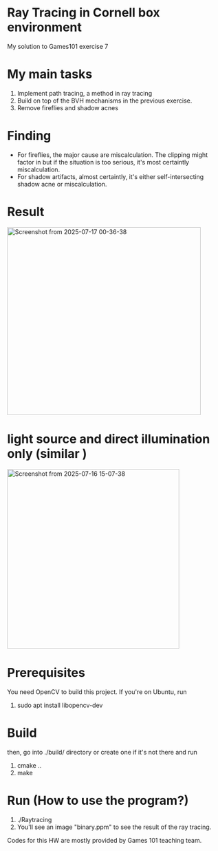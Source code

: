 # Ray Tracing in Cornell box environment
My solution to Games101 exercise 7 

# My main tasks
1. Implement path tracing, a method in ray tracing
2. Build on top of the BVH mechanisms in the previous exercise.
3. Remove fireflies and shadow acnes

# Finding 
- For fireflies, the major cause are miscalculation. The clipping might factor in but if the situation is too serious, it's most certaintly miscalculation.
- For shadow artifacts, almost certaintly, it's either self-intersecting shadow acne or miscalculation.

# Result

<img width="450" height="436" alt="Screenshot from 2025-07-17 00-36-38" src="https://github.com/user-attachments/assets/ca720342-4f56-4811-bd14-ee8fcd8f3220" />

# light source and direct illumination only (similar )

<img width="400" height="417" alt="Screenshot from 2025-07-16 15-07-38" src="https://github.com/user-attachments/assets/ab50b192-22d5-4b3e-ac39-1038acb66933" />

# Prerequisites
You need OpenCV to build this project. 
If you're on Ubuntu, run 
1. sudo apt install libopencv-dev

# Build
then, go into ./build/ directory or create one if it's not there and run
1. cmake ..
2. make

# Run (How to use the program?)
1. ./Raytracing
2. You'll see an image "binary.ppm" to see the result of the ray tracing.

Codes for this HW are mostly provided by Games 101 teaching team. 
